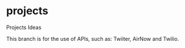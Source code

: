 # projects
Projects Ideas

This branch is for the use of APIs, such as: Twiiter, AirNow and Twilio.
